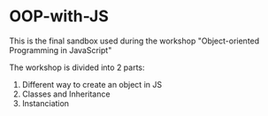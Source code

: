# OOP-with-JS
This is the final sandbox used during the workshop "Object-oriented Programming in JavaScript"

The workshop is divided into 2 parts:
1. Different way to create an object in JS
2. Classes and Inheritance
3. Instanciation

